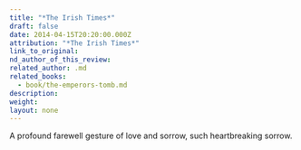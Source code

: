 ```yaml
---
title: "*The Irish Times*"
draft: false
date: 2014-04-15T20:20:00.000Z
attribution: "*The Irish Times*"
link_to_original:
nd_author_of_this_review:
related_author: .md
related_books:
  - book/the-emperors-tomb.md
description:
weight:
layout: none
---
```

A profound farewell gesture of love and sorrow, such heartbreaking sorrow.

